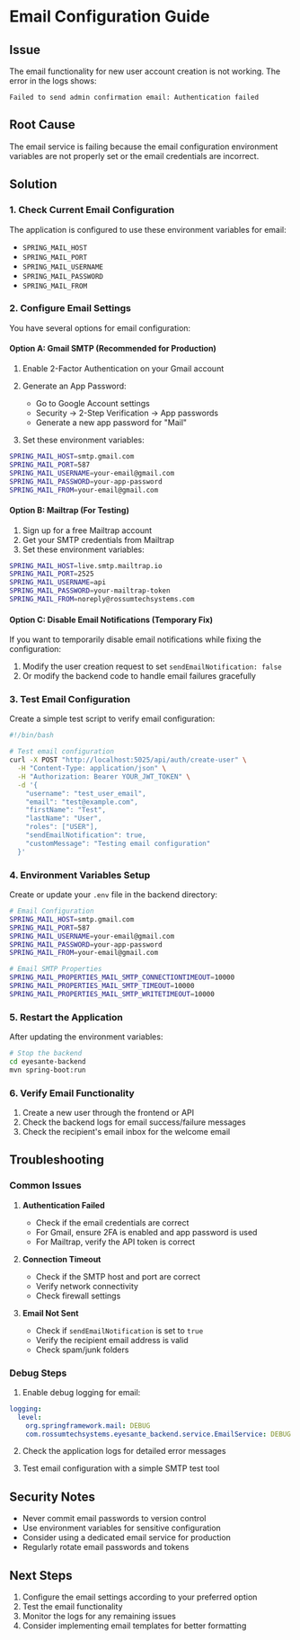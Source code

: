 # Email Configuration Guide

## Issue
The email functionality for new user account creation is not working. The error in the logs shows:
```
Failed to send admin confirmation email: Authentication failed
```

## Root Cause
The email service is failing because the email configuration environment variables are not properly set or the email credentials are incorrect.

## Solution

### 1. Check Current Email Configuration

The application is configured to use these environment variables for email:
- `SPRING_MAIL_HOST`
- `SPRING_MAIL_PORT`
- `SPRING_MAIL_USERNAME`
- `SPRING_MAIL_PASSWORD`
- `SPRING_MAIL_FROM`

### 2. Configure Email Settings

You have several options for email configuration:

#### Option A: Gmail SMTP (Recommended for Production)

1. Enable 2-Factor Authentication on your Gmail account
2. Generate an App Password:
   - Go to Google Account settings
   - Security → 2-Step Verification → App passwords
   - Generate a new app password for "Mail"

3. Set these environment variables:
```bash
SPRING_MAIL_HOST=smtp.gmail.com
SPRING_MAIL_PORT=587
SPRING_MAIL_USERNAME=your-email@gmail.com
SPRING_MAIL_PASSWORD=your-app-password
SPRING_MAIL_FROM=your-email@gmail.com
```

#### Option B: Mailtrap (For Testing)

1. Sign up for a free Mailtrap account
2. Get your SMTP credentials from Mailtrap
3. Set these environment variables:
```bash
SPRING_MAIL_HOST=live.smtp.mailtrap.io
SPRING_MAIL_PORT=2525
SPRING_MAIL_USERNAME=api
SPRING_MAIL_PASSWORD=your-mailtrap-token
SPRING_MAIL_FROM=noreply@rossumtechsystems.com
```

#### Option C: Disable Email Notifications (Temporary Fix)

If you want to temporarily disable email notifications while fixing the configuration:

1. Modify the user creation request to set `sendEmailNotification: false`
2. Or modify the backend code to handle email failures gracefully

### 3. Test Email Configuration

Create a simple test script to verify email configuration:

```bash
#!/bin/bash

# Test email configuration
curl -X POST "http://localhost:5025/api/auth/create-user" \
  -H "Content-Type: application/json" \
  -H "Authorization: Bearer YOUR_JWT_TOKEN" \
  -d '{
    "username": "test_user_email",
    "email": "test@example.com",
    "firstName": "Test",
    "lastName": "User",
    "roles": ["USER"],
    "sendEmailNotification": true,
    "customMessage": "Testing email configuration"
  }'
```

### 4. Environment Variables Setup

Create or update your `.env` file in the backend directory:

```bash
# Email Configuration
SPRING_MAIL_HOST=smtp.gmail.com
SPRING_MAIL_PORT=587
SPRING_MAIL_USERNAME=your-email@gmail.com
SPRING_MAIL_PASSWORD=your-app-password
SPRING_MAIL_FROM=your-email@gmail.com

# Email SMTP Properties
SPRING_MAIL_PROPERTIES_MAIL_SMTP_CONNECTIONTIMEOUT=10000
SPRING_MAIL_PROPERTIES_MAIL_SMTP_TIMEOUT=10000
SPRING_MAIL_PROPERTIES_MAIL_SMTP_WRITETIMEOUT=10000
```

### 5. Restart the Application

After updating the environment variables:

```bash
# Stop the backend
cd eyesante-backend
mvn spring-boot:run
```

### 6. Verify Email Functionality

1. Create a new user through the frontend or API
2. Check the backend logs for email success/failure messages
3. Check the recipient's email inbox for the welcome email

## Troubleshooting

### Common Issues

1. **Authentication Failed**
   - Check if the email credentials are correct
   - For Gmail, ensure 2FA is enabled and app password is used
   - For Mailtrap, verify the API token is correct

2. **Connection Timeout**
   - Check if the SMTP host and port are correct
   - Verify network connectivity
   - Check firewall settings

3. **Email Not Sent**
   - Check if `sendEmailNotification` is set to `true`
   - Verify the recipient email address is valid
   - Check spam/junk folders

### Debug Steps

1. Enable debug logging for email:
```yaml
logging:
  level:
    org.springframework.mail: DEBUG
    com.rossumtechsystems.eyesante_backend.service.EmailService: DEBUG
```

2. Check the application logs for detailed error messages

3. Test email configuration with a simple SMTP test tool

## Security Notes

- Never commit email passwords to version control
- Use environment variables for sensitive configuration
- Consider using a dedicated email service for production
- Regularly rotate email passwords and tokens

## Next Steps

1. Configure the email settings according to your preferred option
2. Test the email functionality
3. Monitor the logs for any remaining issues
4. Consider implementing email templates for better formatting

